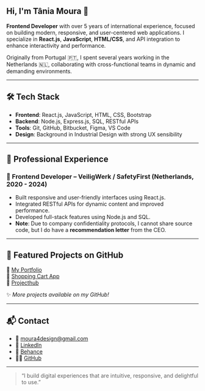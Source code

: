 ## Hi, I'm Tânia Moura 👋

**Frontend Developer** with over 5 years of international experience, focused on building modern, responsive, and user-centered web applications. I specialize in **React.js**, **JavaScript**, **HTML/CSS**, and API integration to enhance interactivity and performance.

Originally from Portugal 🇵🇹, I spent several years working in the Netherlands 🇳🇱, collaborating with cross-functional teams in dynamic and demanding environments.

---

## 🛠️ Tech Stack

- **Frontend**: React.js, JavaScript, HTML, CSS, Bootstrap
- **Backend**: Node.js, Express.js, SQL, RESTful APIs
- **Tools**: Git, GitHub, Bitbucket, Figma, VS Code
- **Design**: Background in Industrial Design with strong UX sensibility

---

## 🌟 Professional Experience

### 🧭 Frontend Developer – VeiligWerk / SafetyFirst (Netherlands, 2020 - 2024)
- Built responsive and user-friendly interfaces using React.js.
- Integrated RESTful APIs for dynamic content and improved performance.
- Developed full-stack features using Node.js and SQL.
- **Note**: Due to company confidentiality protocols, I cannot share source code, but I do have a **recommendation letter** from the CEO.

---

## 🚀 Featured Projects on GitHub

🔗 [My Portfolio](https://github.com/Moura4Design/my-portfolio)  
🛒 [Shopping Cart App](https://github.com/Moura4Design/shopping-cart)  
🎨 [Projecthub](https://github.com/Moura4Design/ProjectHub)  

✨ *More projects available on my GitHub!*

---

## 📬 Contact

- 📧 moura4design@gmail.com  
- 💼 [LinkedIn](https://www.linkedin.com/in/tania-moura)  
- 🎨 [Behance](https://www.behance.net/Moura_design)  
- 👩‍💻 [GitHub](https://github.com/Moura4Design)

---

> “I build digital experiences that are intuitive, responsive, and delightful to use.”

<!--
**Moura4Design/Moura4Design** is a ✨ _special_ ✨ repository because its `README.md` (this file) appears on your GitHub profile.

Here are some ideas to get you started:

- 🔭 I’m currently working on ...
- 🌱 I’m currently learning ...
- 👯 I’m looking to collaborate on ...
- 🤔 I’m looking for help with ...
- 💬 Ask me about ...
- 📫 How to reach me: ...
- 😄 Pronouns: ...
- ⚡ Fun fact: ...
-->
